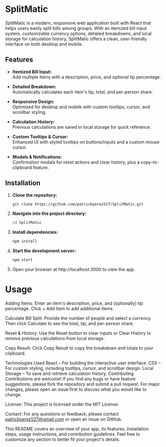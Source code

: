 # SplitMatic

SplitMatic is a modern, responsive web application built with React that helps users easily split bills among groups. With an itemized bill input system, customizable currency options, detailed breakdowns, and local storage for calculation history, SplitMatic offers a clean, user-friendly interface on both desktop and mobile.

## Features

- **Itemized Bill Input:**  
  Add multiple items with a description, price, and optional tip percentage.
  
- **Detailed Breakdown:**  
  Automatically calculates each item's tip, total, and per-person share.
  
- **Responsive Design:**  
  Optimized for desktop and mobile with custom tooltips, cursor, and scrollbar styling.
  
- **Calculation History:**  
  Previous calculations are saved in local storage for quick reference.
  
- **Custom Tooltips & Cursor:**  
  Enhanced UI with styled tooltips on buttons/inputs and a custom mouse cursor.
  
- **Modals & Notifications:**  
  Confirmation modals for reset actions and clear history, plus a copy-to-clipboard feature.

## Installation

1. **Clone the repository:**

   ```bash
   git clone https://github.com/patrickperez527/SplitMatic.git

2. **Navigate into the project directory:**

    ```bash
    cd SplitMatic

3. **Install dependencies:**

    ```bash
    npm install

4. **Start the development server:**

    ```bash
    npm start

5. Open your browser at http://localhost:3000 to view the app.

# Usage
Adding Items:
Enter an item's description, price, and (optionally) tip percentage. Click + Add Item to add additional items.

Calculate Bill Split:
Provide the number of people and select a currency. Then click Calculate to see the total, tip, and per-person share.

Reset & History:
Use the Reset button to clear inputs or Clear History to remove previous calculations from local storage.

Copy Result:
Click Copy Result to copy the breakdown and totals to your clipboard.

Technologies Used
React – For building the interactive user interface.
CSS – For custom styling, including tooltips, cursor, and scrollbar design.
Local Storage – To save and retrieve calculation history.
Contributing
Contributions are welcome! If you find any bugs or have feature suggestions, please fork the repository and submit a pull request. For major changes, please open an issue first to discuss what you would like to change.

License: This project is licensed under the MIT License.

Contact: For any questions or feedback, please contact patrickperez527@gmail.com or open an issue on GitHub.

This README covers an overview of your app, its features, installation steps, usage instructions, and contribution guidelines. Feel free to customize any section to better fit your project's details.
